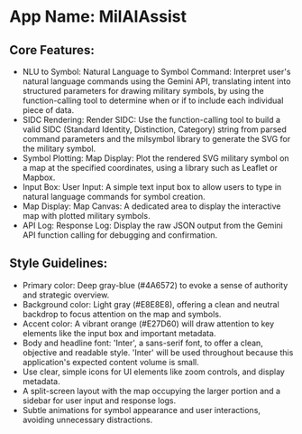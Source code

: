 # **App Name**: MilAIAssist

## Core Features:

- NLU to Symbol: Natural Language to Symbol Command: Interpret user's natural language commands using the Gemini API, translating intent into structured parameters for drawing military symbols, by using the function-calling tool to determine when or if to include each individual piece of data.
- SIDC Rendering: Render SIDC: Use the function-calling tool to build a valid SIDC (Standard Identity, Distinction, Category) string from parsed command parameters and the milsymbol library to generate the SVG for the military symbol.
- Symbol Plotting: Map Display: Plot the rendered SVG military symbol on a map at the specified coordinates, using a library such as Leaflet or Mapbox.
- Input Box: User Input: A simple text input box to allow users to type in natural language commands for symbol creation.
- Map Display: Map Canvas: A dedicated area to display the interactive map with plotted military symbols.
- API Log: Response Log: Display the raw JSON output from the Gemini API function calling for debugging and confirmation.

## Style Guidelines:

- Primary color: Deep gray-blue (#4A6572) to evoke a sense of authority and strategic overview.
- Background color: Light gray (#E8E8E8), offering a clean and neutral backdrop to focus attention on the map and symbols.
- Accent color: A vibrant orange (#E27D60) will draw attention to key elements like the input box and important metadata.
- Body and headline font: 'Inter', a sans-serif font, to offer a clean, objective and readable style. 'Inter' will be used throughout because this application's expected content volume is small.
- Use clear, simple icons for UI elements like zoom controls, and display metadata.
- A split-screen layout with the map occupying the larger portion and a sidebar for user input and response logs.
- Subtle animations for symbol appearance and user interactions, avoiding unnecessary distractions.